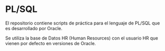 # PL/SQL
El repositorio contiene scripts de práctica para el lenguaje de PL/SQL que es desarrollado por Oracle.

Se utiliza la base de Datos HR (Human Resources) con el usuario HR que vienen por defecto en versiones de Oracle.